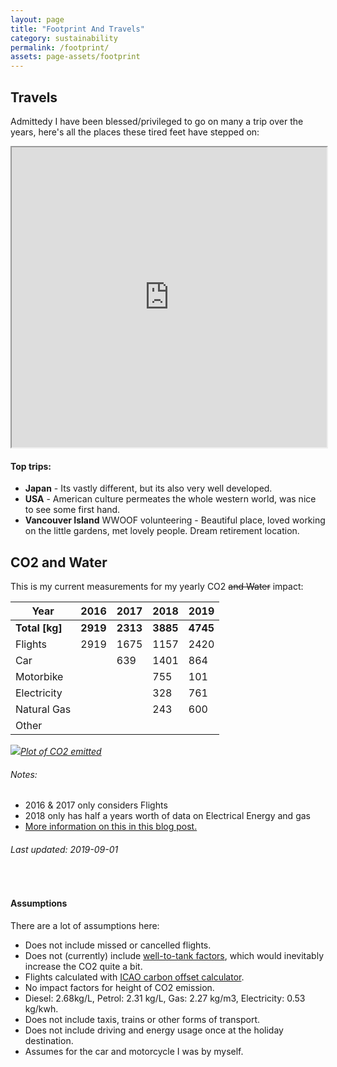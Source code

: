 ```yaml
---
layout: page
title: "Footprint And Travels"
category: sustainability
permalink: /footprint/
assets: page-assets/footprint
---
```

## Travels
Admittedy I have been blessed/privileged to go on many a trip over the years, here's all the places these tired feet have stepped on:

<iframe src="https://www.google.com/maps/d/embed?mid=1PS6Tsr0LS8pWwWQLFZmX4Il0MmSxpyq1" width="100%" height="480"></iframe><br>

#### Top trips:
- **Japan** - Its vastly different, but its also very well developed.
- **USA** - American culture permeates the whole western world, was nice to see some first hand.
- **Vancouver Island** WWOOF volunteering - Beautiful place, loved working on the little gardens, met lovely people. Dream retirement location.

## CO2 and Water
This is my current measurements for my yearly CO2 ~~and Water~~ impact:

| Year        	| 2016   	| 2017   	| 2018   	| 2019   	|
|-------------	|--------	|--------	|--------	|--------	|
| **Total [kg]**| **2919**| **2313**| **3885**| **4745**|
| Flights     	| 2919 	  |  1675	  | 1157 	  | 2420  	|
| Car         	|        	|  639 	  | 1401	  | 864  	  |
| Motorbike   	|        	|        	| 755  	  | 101   	|
| Electricity 	|        	|        	| 328  	  | 761  	  |
| Natural Gas 	|        	|        	| 243     | 600  	  |
| Other       	|        	|        	|        	|        	|


[![]({{site.url}}/{{page.assets}}/co2.png)*Plot of CO2 emitted*]({{site.url}}/{{page.assets}}/co2.png)

###### Notes:
  - 2016 & 2017 only considers Flights
  - 2018 only has half a years worth of data on Electrical Energy and gas
  - [More information on this in this blog post.]({{site.url}}/2019/04/22/co2-tracking/)

###### Last updated: 2019-09-01
<br>

#### Assumptions
There are a lot of assumptions here:
 - Does not include missed or cancelled flights.
 - Does not (currently) include [well-to-tank factors](https://www.lowcvp.org.uk/Hubs/leb/TestingandAccreditation/WTTFactors.htm), which would inevitably increase the CO2 quite a bit.
 - Flights calculated with [ICAO carbon offset calculator](https://www.icao.int/environmental-protection/Carbonoffset/Pages/default.aspx).
 - No impact factors for height of CO2 emission.
 - Diesel:	2.68kg/L, Petrol:	2.31	kg/L, Gas:	2.27	kg/m3, Electricity:	0.53	kg/kwh.
 - Does not include taxis, trains or other forms of transport.
 - Does not include driving and energy usage once at the holiday destination.
 - Assumes for the car and motorcycle I was by myself.
